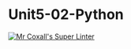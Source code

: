 # Unit5-02-Python
[![Mr Coxall's Super Linter](https://github.com/ICS3U-C-Programming-AlexKapajika/Unit5-02-Python/workflows/Mr%20Coxall's%20Super%20Linter/badge.svg)](https://github.com/ICS3U-C-Programming-AlexKapajika/Unit5-02-Python/actions/)

